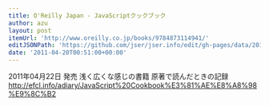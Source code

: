 ```yaml
---
title: O'Reilly Japan - JavaScriptクックブック
author: azu
layout: post
itemUrl: 'http://www.oreilly.co.jp/books/9784873114941/'
editJSONPath: 'https://github.com/jser/jser.info/edit/gh-pages/data/2011/04/index.json'
date: '2011-04-20T00:51:00+00:00'
---
```

2011年04月22日 発売
浅く広くな感じの書籍
原著で読んだときの記録
http://efcl.info/adiary/JavaScript%20Cookbook%E3%81%AE%E8%A8%98%E9%8C%B2
